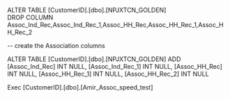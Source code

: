ALTER TABLE [CustomerID].[dbo].[NPJXTCN_GOLDEN]  
DROP COLUMN Assoc_Ind_Rec,Assoc_Ind_Rec_1,Assoc_HH_Rec,Assoc_HH_Rec_1,Assoc_HH_Rec_2

-- create the Association columns  

ALTER TABLE [CustomerID].[dbo].[NPJXTCN_GOLDEN]
	ADD  [Assoc_Ind_Rec] INT NULL,
	     [Assoc_Ind_Rec_1] INT NULL,
         [Assoc_HH_Rec] INT NULL,
         [Assoc_HH_Rec_1] INT NULL,
         [Assoc_HH_Rec_2] INT NULL 

Exec [CustomerID].[dbo].[Amir_Assoc_speed_test]
